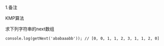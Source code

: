 1.备注

KMP算法

求下列字符串的next数组

```diff
console.log(getNext('ababaaabb')); // [0, 0, 1, 1, 2, 3, 1, 1, 2, 0]
```

